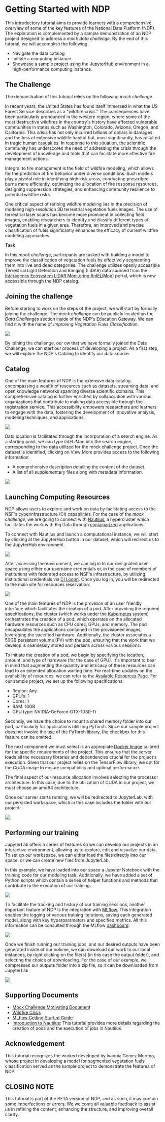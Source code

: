# Getting Started with NDP

This introductory tutorial aims to provide learners with a comprehensive overview of some of the key features of the National Data Platform (NDP). The exploration is complemented by a sample demonstration of an NDP project designed to address a *mock data challenge*. By the end of this tutorial, we will accomplish the following:

- Navigate the data catalog
- Initiate a computing instance
- Showcase a sample project using the JupyterHub environment in a high-performance computing instance.

## The Challenge

The demonstration of this tutorial relies on the following *mock challenge*.

In recent years, the United States has found itself immersed in what the US Forest Service describes as a "wildfire crisis." The consequences have been particularly pronounced in the western region, where some of the most destructive wildfires in the country's history have affected vulnerable communities in states such as Washington, Colorado, Arizona, Oregon, and California. This crisis has not only incurred billions of dollars in damages and the loss of extensive wildlife habitat but, most significantly, has resulted in tragic human casualties. In response to this situation, the scientific community has underscored the need of addressing the crisis through the development of knowledge and tools that can facilitate more effective fire management actions.

Integral to fire management is the field of wildfire modeling, which allows for the prediction of fire behavior under diverse conditions. Such models play a pivotal role in identifying high-risk areas, conducting prescribed burns more efficiently, optimizing the allocation of fire response resources, designing suppression strategies, and enhancing community resilience to potential wildfire risks.

One critical aspect of refining wildfire modeling lies in the precision of modeling high-resolution 3D terrestrial vegetation fuels images. The use of terrestrial laser scans has become more prominent in collecting field images, enabling researchers to identify and classify different types of vegetation fuels in a given area. Therefore, an improved and precise classification of fuels significantly enhances the efficacy of current wildfire modeling approaches.

**Task**

In this *mock challenge*, participants are tasked with building a model to improve the classification of vegetation fuels by effectively segmenting them into live and dead categories. The challenge utilizes openly accessible Terrestrial Light Detection and Ranging (LiDAR) data sourced from the [Interagency Ecosystem LiDAR Monitoring (IntELiMon)](https://dmsdata.cr.usgs.gov/lidar-monitoring/viewer/) portal, which is now accessible through the NDP catalog. 

## Joining the challenge

Before starting to work on the steps of the project, we will start by formally joining the challenge. The *mock challenge* can be publicly located on the *Data Challenges* section inside of the NDP's Education Gateway. We can find it with the name of *Improving Vegetation Fuels Classification*.

<img src="https://github.com/pramonettivega/images/blob/main/Screenshot%202024-01-12%20032053.png?raw=true">

By joining the challenge, our ow that we have formally joined the Data Challenge, we can start our process of developing a project. As a first step, we will explore the NDP's Catalog to identify our data source.

## Catalog

One of the main features of NDP is the extensive data catalog. encompassing a wealth of resources such as datasets, streaming data, and open knowledge networks spanning diverse scientific domains. This comprehensive catalog is further enriched by collaboration with various organizations that contribute to making data accessible through the registration service. This accessibility empowers researchers and learners to engage with the data, fostering the development of innovative analysis, modeling techniques, and applications.

<img src="https://github.com/pramonettivega/images/blob/main/Screenshot%202024-01-11%20214248.png?raw=true">

Data location is facilitated through the incorporation of a search engine. As a starting point, we can type *IntELiMon* into the search engine, corresponding to the data utilized for the mock challenge project. Once the dataset is identified, clicking on View More provides access to the following information:

- A comprehensive description detailing the content of the dataset.
- A list of all supplementary files along with metadata information.

<img src="https://github.com/pramonettivega/images/blob/main/Screenshot%202024-01-11%20215429.png?raw=true">

## Launching Computing Resources

NDP allows users to explore and work on data by facilitating access to the NSF's cyberinfrastructure (CI) capabilities. For the case of the *mock challenge*, we are going to connect with [Nautilus](https://nationalresearchplatform.org/nautilus/), a hypercluster which facilitates the work with Big Data through [containarized](https://en.wikipedia.org/wiki/Containerization_(computing)) applications. 

To connect with Nautilus and launch a computational instance, we will start by clicking at the JupyterHub button in our dataset, which will redirect us to the JupyterHub environment. 

<img src="https://github.com/pramonettivega/images/blob/main/Screenshot%202024-01-09%20211402.png?raw=true">

After accessing the environment, we can log in to our designated user space using either our username credentials or, in the case of members of institutions with federated access to NSF's infrastructure, by utilizing institutional credentials via  [CI Logon](https://www.cilogon.org/). Once you log in, you will be redirected to the main site for resources reservation:

<img src="https://github.com/pramonettivega/images/blob/main/Screenshot%202024-01-11%20182754.png?raw=true">

One of the main features of NDP is the provision of an user friendly interface which facilitates the creation of a pod. After providing the required specifications, the cluster (which works under the [Kubernetes](https://kubernetes.io/) system) orchestrates the creation of a pod, which operates on the allocated hardware resources such as CPU cores, GPUs, and memory. The pod encapsulates the applications contained in the provisioned images, leveraging the specified hardware. Additionally, the cluster associates a 50GB persistent volume (PV) with the pod, ensuring that the work that we develop is seamlessly stored and persists across various sessions. 

To initiate the creation of a pod, we begin by specifying the location, amount, and type of hardware (for the case of GPU). It's important to bear in mind that augmenting the quantity and intricacy of these resources can lead to an extended allocation waiting time. For real-time updates on the availability of resources, we can refer to the [Available Resources Page](https://portal.nrp-nautilus.io/resources). For our sample project, we set up the following specifications:

- Region: Any
- GPU's: 1
- Cores: 1
- RAM: 16GB
- GPU type: NVIDIA-GeForce-GTX-1080-Ti

Secondly, we have the choice to mount a shared memory folder into our pod, particularly for applications utilizing PyTorch. Since our sample project does not involve the use of the PyTorch library, the checkbox for this feature can be omitted.

The next component we must select is an appropiate [Docker Image](https://docs.docker.com/get-started/overview/) tailored for the specific requirements of the project. This ensures that the server loads all the necessary libraries and dependencies crucial for the project's execution. Given that our project relies on the TensorFlow library, we opt for the *CUDA* image to ensure compatibility and optimal performance.

The final aspect of our resource allocation involves selecting the processor architecture. In this case, due to the utilization of CUDA in our project, we must choose an amd64 architecture. 

Once our server starts running, we will be redirected to JupyterLab, with our persisted workspace, which in this case includes the folder with our project:

<img src="https://github.com/pramonettivega/images/blob/main/Screenshot%202024-01-11%20203016.png?raw=true">

## Performing our training

JupyterLab offers a series of features so we can develop our projects in an interactive environment, allowing us to explore, edit and visualize our data. To set up our workspace, we can either load the files directly into our space, or we can create new files from JupyterLab. 

In this example, we have loaded into our space a Jupyter Notebook with the training code for our modeling task. Additionally, we have added a set of Python scripts which contain a series of helper functions and methods that contribute to the execution of our training. 

<img src="https://github.com/pramonettivega/images/blob/main/Screenshot%202024-01-12%20034059.png?raw=true">

To facilitate the tracking and history of our training sessions, another important feature of NDP is the integration with [MLflow](https://mlflow.org/). This integration enables the logging of various training iterations, saving each generated model, along with key hyperparameters and specified metrics. All this information can be consulted through the MLflow [dashboard](https://ndp.sdsc.edu/mlflow):

<img src="https://github.com/pramonettivega/images/blob/main/Screenshot%202024-01-12%20010755.png?raw=true">

Once we finish running our training jobs, and our desired outputs have been generated inside of our volume, we can download our work to our local instances, by right clicking on the file(s) (in this case the output folder), and selecting the choice of downloading. For the case of our example, we compressed our outputs folder into a zip file, so it can be downloaded from JupyterLab

<img src="https://github.com/pramonettivega/images/blob/main/Screenshot%202024-01-12%20035201.png?raw=true">

## Supporting Documents

- [Mock Challenge Motivating Document](https://ieeexplore.ieee.org/document/10254841)
- [Wildfire Crisis](https://www.fs.usda.gov/managing-land/wildfire-crisis)
- [MLflow Getting Started Guide](https://mlflow.org/docs/latest/getting-started/index.html)
- [Introduction to Nautilus](https://view.officeapps.live.com/op/view.aspx?src=https%3A%2F%2Fnationalresearchplatform%2Eorg%3A443%2Fwp%2Dcontent%2Fuploads%2F2023%2F05%2FZihao%2Dand%2DZhuruis%2DNautilus%2DTutorial%2Epptx&wdSlideId=260&wdModeSwitchTime=1705034185009): This tutorial provides more details regarding the creation of pods and the execution of jobs in Nautilus.
  
## Acknowledgement

This tutorial recognizes the worked developed by Ivannia Gomez Moreno, whose project in developing a model for segmented vegetation fuels classification served as the sample project to demonstrate the features of NDP.

## CLOSING NOTE 

This tutorial is part of the BETA version of NDP, and as such, it may contain some imperfections or errors. We welcome all valuable feedback to assist us in refining the content, enhancing the structure, and improving overall clarity.
